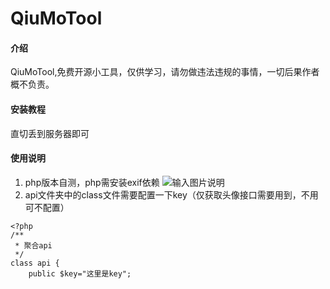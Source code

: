 # QiuMoTool

#### 介绍
QiuMoTool,免费开源小工具，仅供学习，请勿做违法违规的事情，一切后果作者概不负责。


#### 安装教程

直切丢到服务器即可

#### 使用说明

1.  php版本自测，php需安装exif依赖
![输入图片说明](https://images.gitee.com/uploads/images/2021/0825/100944_87dcd2b4_7382579.png "SA%5PQT0M]2KXOZ)1PLZ3`N.png")
2.  api文件夹中的class文件需要配置一下key（仅获取头像接口需要用到，不用可不配置）

```
<?php
/**
 * 聚合api
 */
class api {
    public $key="这里是key";
```

